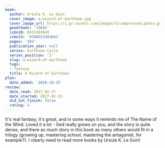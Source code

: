 ```yaml
---
book:
  author: Ursula K. Le Guin
  cover_image: a-wizard-of-earthsea.jpg
  cover_image_url: https://i.gr-assets.com/images/S/compressed.photo.goodreads.com/books/1353424536l/13642._SX98_.jpg
  goodreads: '13642'
  isbn10: 0553383043
  isbn13: '9780553383041'
  pages: '183'
  publication_year: null
  series: Earthsea Cycle
  series_position: '1'
  slug: a-wizard-of-earthsea
  tags:
  - fantasy
  title: A Wizard of Earthsea
plan:
  date_added: '2016-10-25'
review:
  date_read: 2017-02-27
  date_started: 2017-02-23
  did_not_finish: false
  rating: 4
---
```


It's real fantasy, it's great, and in some ways it reminds me of The Name of the Wind. Loved it a lot - Ged really grows on you, and the story is quite dense, and there as much story in this book as many others would fit in a trilogy (growing up, mastering school, mastering the antagonist, for example?). I clearly need to read more books by Ursula K. Le Guin!

